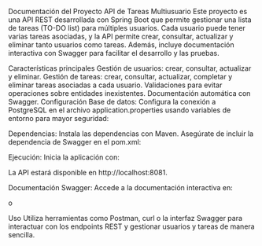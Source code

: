 Documentación del Proyecto API de Tareas Multiusuario
Este proyecto es una API REST desarrollada con Spring Boot que permite gestionar una lista de tareas (TO-DO list) para múltiples usuarios. Cada usuario puede tener varias tareas asociadas, y la API permite crear, consultar, actualizar y eliminar tanto usuarios como tareas. Además, incluye documentación interactiva con Swagger para facilitar el desarrollo y las pruebas.

Características principales
Gestión de usuarios: crear, consultar, actualizar y eliminar.
Gestión de tareas: crear, consultar, actualizar, completar y eliminar tareas asociadas a cada usuario.
Validaciones para evitar operaciones sobre entidades inexistentes.
Documentación automática con Swagger.
Configuración
Base de datos:
Configura la conexión a PostgreSQL en el archivo application.properties usando variables de entorno para mayor seguridad:

Dependencias:
Instala las dependencias con Maven. Asegúrate de incluir la dependencia de Swagger en el pom.xml:

Ejecución:
Inicia la aplicación con:

La API estará disponible en http://localhost:8081.

Documentación Swagger:
Accede a la documentación interactiva en:

o

Uso
Utiliza herramientas como Postman, curl o la interfaz Swagger para interactuar con los endpoints REST y gestionar usuarios y tareas de manera sencilla.